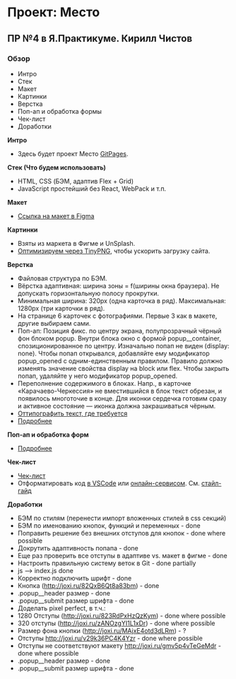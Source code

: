 # Проект: Место
## ПР №4 в Я.Практикуме. Кирилл Чистов

### Обзор
* Интро
* Стек
* Макет
* Картинки
* Верстка
* Поп-ап и обработка формы
* Чек-лист
* Доработки


**Интро**
* Здесь будет проект Место [GitPages](https://kirillchistov.github.io/mesto/index.html).


**Стек (Что будем использовать)**
- HTML, CSS (БЭМ, адаптив Flex + Grid)
- JavaScript простейший без React, WebPack и т.п.

**Макет**
* [Ссылка на макет в Figma](https://www.figma.com/file/2cn9N9jSkmxD84oJik7xL7/JavaScript.-Sprint-4?node-id=0%3A1)

**Картинки**
* Взяты из маркета в Фигме и UnSplash.
* [Оптимизируем через TinyPNG](https://tinypng.com/), чтобы ускорить загрузку сайта.

**Верстка**
* Файловая структура по БЭМ.
* Вёрстка адаптивная: ширина зоны = f(ширины окна браузера). Не допускать горизонтальную полосу прокрутки. 
* Минимальная ширина: 320px (одна карточка в ряд). Максимальная: 1280px (три карточки в ряд).
* На странице 6 карточек с фотографиями. Первые 3 как в макете, другие выбираем сами.
* Поп-ап: Позиция фикс. по центру экрана, полупрозрачный чёрный фон блоком popup. Внутри блока окно с формой popup__container, спозиционированное по центру. Изначально попап не виден (display: none). Чтобы попап открывался, добавляйте ему модификатор popup_opened с одним-единственным правилом. Правило должно изменять значение свойства display на block или flex. Чтобы закрыть попап, удаляйте у него модификатор popup_opened.
* Переполнение содержимого в блоках. Напр., в карточке «Карачаево-Черкессия» не вместившийся в блок текст обрезан, и появилось многоточие в конце. Для иконки сердечка готовим сразу и активное состояние — иконка должна закрашиваться чёрным.
* [Оттипографить текст, где требуется](https://www.artlebedev.ru/typograf/)
* [Подробнее](https://practicum.yandex.ru/learn/web/courses/35d951a1-b62c-4a96-96ac-a8118657fad0/sprints/16600/topics/d60394db-0f4a-4c6e-bede-9bb46bf7d968/lessons/60e3a5ca-91ae-4c7c-bb78-1d25a001e9d6/)

**Поп-ап и обработка форм**
* [Подробнее](https://practicum.yandex.ru/learn/web/courses/35d951a1-b62c-4a96-96ac-a8118657fad0/sprints/16600/topics/d60394db-0f4a-4c6e-bede-9bb46bf7d968/lessons/60e3a5ca-91ae-4c7c-bb78-1d25a001e9d6/)

**Чек-лист**
* [Чек-лист](https://code.s3.yandex.net/web-developer/checklists-pdf/new-program/checklist-4.pdf)
* Отформатировать код [в VSCode](https://codengineering.ru/q/how-do-you-format-code-in-visual-studio-code-vscode-27090) или [онлайн-сервисом](https://webformatter.com/). См. [стайл-гайд](https://code.s3.yandex.net/frontend-developer/landings/layout-design-rules/index.html)

**Доработки**
* БЭМ по стилям (перенести импорт вложенных стилей в css секций)
* БЭМ по именованию кнопок, функций и переменных - done
* Поправить решение без внешних отступов для кнопок - done where possible
* Докрутить адаптивность попапа - done
* Еще раз проверить все отступы в адаптиве vs. макет в фигме - done
* Настроить правильную систему веток в Git - done partially
* js --> index.js done
* Корректно подключить шрифт - done
* Кнопка (http://joxi.ru/82QxB6Qt8a83bm) - done
* .popup__header размер - done
* .popup__submit размер шрифта - done
* Доделать pixel perfect, в т.ч.:
* 1280 Отступы (http://joxi.ru/823RdPxHzQzKym) - done where possible
* 320 отступы (http://joxi.ru/zANOzgYI1L1xDr) - done where possible
* Размер фона кнопки (http://joxi.ru/MAjxE4otd3dLRm) - ?
* Отступы http://joxi.ru/v29k36PC4K4Yzr  - done where possible
* Отступы не соответствуют макету http://joxi.ru/gmv5p4vTeGeMdr  - done where possible
* .popup__header размер - done
* .popup__submit размер шрифта - done

